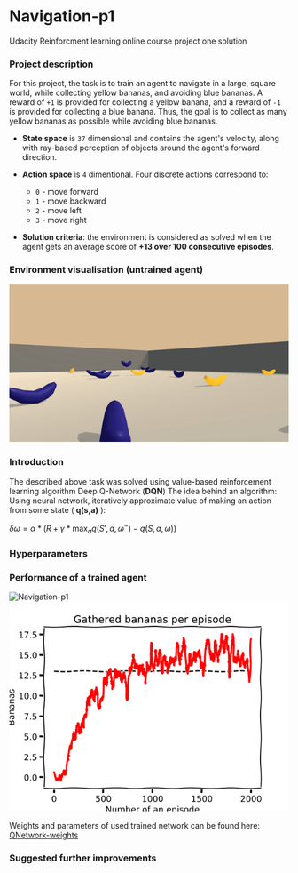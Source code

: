 # Navigation-p1
Udacity Reinforcment learning online course project one solution

### Project description

For this project, the task is to train an agent to navigate in a large, square world, while collecting yellow bananas, and avoiding blue bananas. A reward of `+1` is provided for collecting a yellow banana, and a reward of `-1` is provided for collecting a blue banana. Thus, the goal is to collect as many yellow bananas as possible while avoiding blue bananas.

- **State space** is `37` dimensional and contains the agent's velocity, along with ray-based perception of objects around the agent's forward direction. 

- **Action space** is `4` dimentional. Four discrete actions correspond to:
  - `0` - move forward
  - `1` - move backward
  - `2` - move left
  - `3` - move right

- **Solution criteria**: the environment is considered as solved when the agent gets an average score of **+13 over 100 consecutive episodes**.

### Environment visualisation (untrained agent)
![Navigation-p1](https://github.com/betadecay1993/Navigation-p1/blob/master/results/banana_gatherer_untrained.gif)

### Introduction
The described above task was solved using value-based reinforcement learning algorithm Deep Q-Network (**DQN**)
The idea behind an algorithm:
Using neural network, iteratively approximate value of making an action from some state ( **q(s,a)** ):

$\delta \omega = \alpha * (R + \gamma * \max_a q(S',a,\omega^-) - q(S,a,\omega))$



### Hyperparameters

### Performance of a trained agent
![Navigation-p1](https://github.com/betadecay1993/Navigation-p1/blob/master/results/banana_gatherer.gif)
![Navigation-p1](https://github.com/betadecay1993/Navigation-p1/blob/master/results/scores.png)

Weights and parameters of used trained network can be found here:
[QNetwork-weights](https://github.com/betadecay1993/Navigation-p1/blob/master/results/banana_17.0.pth)
### Suggested further improvements
